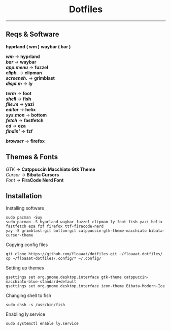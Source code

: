 <h1 align="center">Dotfiles</h1>
<hr>

## Reqs & Software
**hyprland ( wm )**
**waybar ( bar )**

***wm*** -> **hyprland**\
***bar*** -> **waybar**\
***app.menu*** -> **fuzzel**\
***clipb.*** -> **clipman**\
***screensh.*** -> **grimblast**\
***displ.m*** -> **ly**

***term*** -> **foot**\
***shell*** -> **fish**\
***file.m*** -> **yazi**\
***editor*** -> **helix**\
***sys.mon*** -> **bottom**\
***fetch*** -> **fastfetch**\
***cd*** -> **eza**\
***findin'*** -> **fzf**

***browser*** -> **firefox**

## Themes & Fonts
*GTK* -> **Catppuccin Macchiato Gtk Theme**\
*Cursor* -> **Bibata Cursors**\
*Font* -> **FiraCode Nerd Font**

## Installation
Installing software
```
sudo pacman -Suy
sudo pacman -S hyprland waybar fuzzel clipman ly foot fish yazi helix fastfetch eza fzf firefox ttf-firacode-nerd
yay -S grimblast-git bottom-git catppuccin-gtk-theme-macchiato bibata-cursor-theme
```
Copying config files
```
git clone https://github.com/floaaat/dotfiles.git ~/floaaat-dotfiles/
cp ~/floaaat-dotfiles/.config/* ~/.config/
```
Setting up themes
```
gsettings set org.gnome.desktop.interface gtk-theme catppuccin-macchiato-blue-standard+default
gsettings set org.gnome.desktop.interface icon-theme Bibata-Modern-Ice
```
Changing shell to fish
```
sudo chsh -s /usr/bin/fish
```
Enabling ly.service
```
sudo systemctl enable ly.service
```

